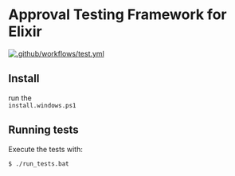 # Approval Testing Framework for Elixir
[![.github/workflows/test.yml](../../actions/workflows/test.yml/badge.svg)](../../actions/workflows/test.yml)

## Install

run the   
`install.windows.ps1`

## Running tests

Execute the tests with:

```bash
$ ./run_tests.bat
```
